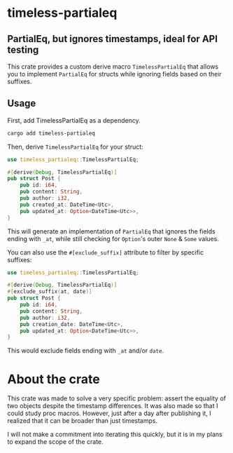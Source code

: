 # timeless-partialeq
## PartialEq, but ignores timestamps, ideal for API testing

This crate provides a custom derive macro `TimelessPartialEq` that allows you to implement `PartialEq` for structs while ignoring fields based on their suffixes.

## Usage
First, add TimelessPartialEq as a dependency.

```zsh
cargo add timeless-partialeq
```

Then, derive `TimelessPartialEq` for your struct:

```rust
use timeless_partialeq::TimelessPartialEq;

#[derive(Debug, TimelessPartialEq)]
pub struct Post {
    pub id: i64,
    pub content: String,
    pub author: i32,
    pub created_at: DateTime<Utc>,
    pub updated_at: Option<DateTime<Utc>>,
}
```

This will generate an implementation of `PartialEq` that ignores the fields ending with `_at`, while still checking for `Option`'s outer `None` & `Some` values.

You can also use the `#[exclude_suffix]` attribute to filter by specific suffixes:

```rust
use timeless_partialeq::TimelessPartialEq;

#[derive(Debug, TimelessPartialEq)]
#[exclude_suffix(at, date)]
pub struct Post {
    pub id: i64,
    pub content: String,
    pub author: i32,
    pub creation_date: DateTime<Utc>,
    pub updated_at: Option<DateTime<Utc>>,
}
```

This would exclude fields ending with `_at` and/or `date`.


# About the crate
This crate was made to solve a very specific problem: assert the equality of two objects despite the timestamp differences. It was also made so that I could study proc macros.
However, just after a day after publishing it, I realized that it can be broader than just timestamps.

I will not make a commitment into iterating this quickly, but it is in my plans to expand the scope of the crate.
